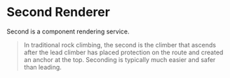 # Second Renderer

Second is a component rendering service.

> In traditional rock climbing, the second is the climber that ascends after the lead climber has placed protection on the route and created an anchor at the top. Seconding is typically much easier and safer than leading.
